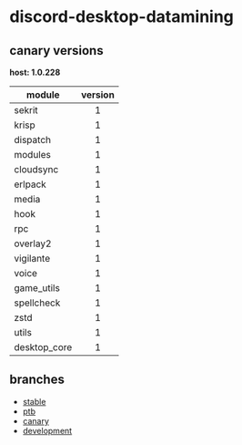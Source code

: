 # discord-desktop-datamining

## canary versions

**host: 1.0.228**

| module | version |
| ------ | :-----: |
| sekrit | 1 |
| krisp | 1 |
| dispatch | 1 |
| modules | 1 |
| cloudsync | 1 |
| erlpack | 1 |
| media | 1 |
| hook | 1 |
| rpc | 1 |
| overlay2 | 1 |
| vigilante | 1 |
| voice | 1 |
| game_utils | 1 |
| spellcheck | 1 |
| zstd | 1 |
| utils | 1 |
| desktop_core | 1 |

## branches

- [stable](https://github.com/OpenAsar/discord-desktop-datamining/tree/stable)
- [ptb](https://github.com/OpenAsar/discord-desktop-datamining/tree/ptb)
- [canary](https://github.com/OpenAsar/discord-desktop-datamining/tree/canary)
- [development](https://github.com/OpenAsar/discord-desktop-datamining/tree/development)